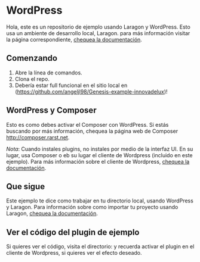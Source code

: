 # WordPress

Hola, este es un repositorio de ejemplo usando Laragon y WordPress. Esto usa un ambiente de desarrollo local, Laragon. para más información visitar la página correspondiente, [chequea la documentación](https://laragon.org/).

## Comenzando

1. Abre la línea de comandos.
2. Clona el repo.
3. Debería estar full funcional en el sitio local en (https://github.com/angeljl98/Genesis-example-innovadelux)!

## WordPress y Composer

Esto es como debes activar el Composer con WordPress. Si estás buscando por más información, chequea la página web de Composer http://composer.rarst.net.

*Nota*: Cuando instales plugins, no instales por medio de la interfaz UI. En su lugar, usa Composer o eb su lugar el cliente de Wordpress (incluido en este ejemplo). Para más información sobre el cliente de Wordpress, [chequea la documentación](https://wp-cli.org/).

## Que sigue

Este ejemplo te dice como trabajar en tu directorio local, usando WordPress y Laragon. Para información sobre como importar tu proyecto usando Laragon, [chequea la documentación](https://forum.laragon.org/topic/1566/moving-live-wordpress-site-to-laragon).

## Ver el código del plugin de ejemplo

Si quieres ver el código, visita el directorio: y recuerda activar el plugin en el cliente de Wordpress, si quieres ver el efecto deseado.